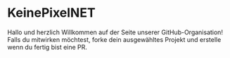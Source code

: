 # KeinePixelNET

Hallo und herzlich Willkommen auf der Seite unserer GitHub-Organisation! Falls du mitwirken möchtest, forke dein ausgewähltes Projekt und erstelle wenn du fertig bist eine PR.

